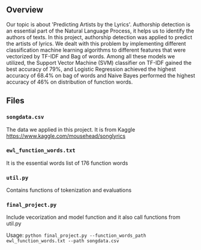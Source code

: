 ## Overview
Our topic is about 'Predicting Artists by the Lyrics'. Authorship detection is an essential part of the Natural Language Process, it helps us to identify the authors of texts. In this project, authorship detection was applied to predict the artists of lyrics. We dealt with this problem by implementing different classification machine learning algorithms to different features that were vectorized by TF-IDF and Bag of words. Among all these models we utilized, the Support Vector Machine (SVM) classifier on TF-IDF gained the best accuracy of 79%, and Logistic Regression achieved the highest accuracy of
68.4% on bag of words and Naive Bayes performed the highest accuracy of 46% on distribution of function words.

## Files

### `songdata.csv`
The data we applied in this project. It is from Kaggle https://www.kaggle.com/mousehead/songlyrics

### `ewl_function_words.txt` 
It is the essential words list of 176 function words

### `util.py` 
Contains functions of tokenization and evaluations

### `final_project.py` 
Include vecorization and model function and it also call functions from util.py

Usage: `python final_project.py --function_words_path ewl_function_words.txt --path songdata.csv`
